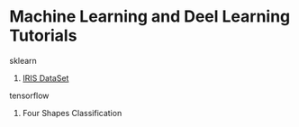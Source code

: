 # Machine Learning and Deel Learning Tutorials

sklearn
1. [IRIS DataSet](https://github.com/gajendragithub/MachineLearning/blob/master/UCI%20ML%20Iris%20Dataset.ipynb)

tensorflow
1. Four Shapes Classification
